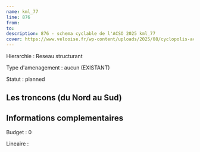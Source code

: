 ```yaml
---
name: kml_77 
line: 876
from: 
to:  
description: 876 - schema cyclable de l'ACSO 2025 kml_77 
cover: https://www.velooise.fr/wp-content/uploads/2025/08/cyclopolis-acso-876.jpg
---
```

Hierarchie : Reseau structurant

Type d'amenagement : aucun (EXISTANT)

Statut : planned

## Les troncons (du Nord au Sud)

## Informations complementaires

Budget  : 0 

Lineaire :

